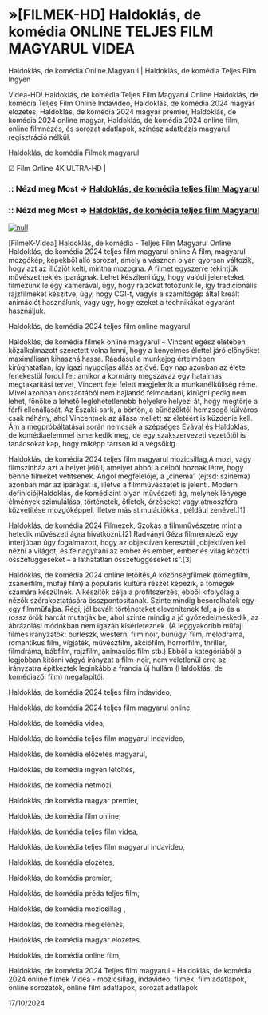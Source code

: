# »[FILMEK-HD] Haldoklás, de komédia ONLINE TELJES FILM MAGYARUL VIDEA

Haldoklás, de komédia Online Magyarul | Haldoklás, de komédia Teljes Film Ingyen

Videa-HD! Haldoklás, de komédia Teljes Film Magyarul Online Haldoklás, de komédia Teljes Film Online Indavideo, Haldoklás, de komédia 2024 magyar elozetes, Haldoklás, de komédia 2024 magyar premier, Haldoklás, de komédia 2024 online magyar, Haldoklás, de komédia 2024 online film, online filmnézés, és sorozat adatlapok, színész adatbázis magyarul regisztráció nélkül.

Haldoklás, de komédia Filmek magyarul

☑ Film Online 4K ULTRA-HD |


### :: Nézd meg Most => [Haldoklás, de komédia teljes film Magyarul](https://t.co/787QDoU4Su)


### :: Nézd meg Most => [Haldoklás, de komédia teljes film Magyarul](https://t.co/787QDoU4Su)


[![null](https://static.wixstatic.com/media/855a25_043b5abeb4ae4d35ac003198e7fe56ed~mv2.gif)](https://t.co/787QDoU4Su)

[FilmeK-Videa] Haldoklás, de komédia - Teljes Film Magyarul Online Haldoklás, de komédia 2024 teljes film magyarul online A film, magyarul mozgókép, képekből álló sorozat, amely a vásznon olyan gyorsan változik, hogy azt az illúziót kelti, mintha mozogna. A filmet egyszerre tekintjük művészetnek és iparágnak. Lehet készíteni úgy, hogy valódi jeleneteket filmezünk le egy kamerával, úgy, hogy rajzokat fotózunk le, így tradicionális rajzfilmeket készítve, úgy, hogy CGI-t, vagyis a számítógép által kreált animációt használunk, vagy úgy, hogy ezeket a technikákat egyaránt használjuk.

Haldoklás, de komédia 2024 teljes film online magyarul

Haldoklás, de komédia filmek online magyarul ~ Vincent egész életében közalkalmazott szeretett volna lenni, hogy a kényelmes élettel járó előnyöket maximálisan kihasználhassa. Ráadásul a munkajog értelmében kirúghatatlan, így igazi nyugdíjas állás az övé. Egy nap azonban az élete fenekestül fordul fel: amikor a kormány megszavaz egy hatalmas megtakarítási tervet, Vincent feje felett megjelenik a munkanélküliség réme. Mivel azonban önszántából nem hajlandó felmondani, kirúgni pedig nem lehet, főnöke a lehető leglehetetlenebb helyekre helyezi át, hogy megtörje a férfi ellenállását. Az Északi-sark, a börtön, a bűnözőktől hemzsegő külváros csak néhány, ahol Vincentnek az állása mellett az életéért is küzdenie kell. Ám a megpróbáltatásai során nemcsak a szépséges Evával és Haldoklás, de komédiaelemmel ismerkedik meg, de egy szakszervezeti vezetőtől is tanácsokat kap, hogy miképp tartson ki a végsőkig.

Haldoklás, de komédia 2024 teljes film magyarul mozicsillag,A mozi, vagy filmszínház azt a helyet jelöli, amelyet abból a célból hoznak létre, hogy benne filmeket vetítsenek. Angol megfelelője, a „cinema” (ejtsd: szinema) azonban már az iparágat is, illetve a filmművészetet is jelenti. Modern definíciójHaldoklás, de komédiaint olyan művészeti ág, melynek lényege élmények szimulálása, történetek, ötletek, érzéseket vagy atmoszféra közvetítése mozgóképpel, illetve más stimulációkkal, például zenével.[1]

Haldoklás, de komédia 2024 Filmezek, Szokás a filmművészetre mint a hetedik művészeti ágra hivatkozni.[2] Radványi Géza filmrendező egy interjúban úgy fogalmazott, hogy az objektíven keresztül „objektíven kell nézni a világot, és felnagyítani az ember és ember, ember és világ közötti összefüggéseket – a láthatatlan összefüggéseket is”.[3]

Haldoklás, de komédia 2024 online letöltés,A közönségfilmek (tömegfilm, zsánerfilm, műfaji film) a populáris kultúra részét képezik, a tömegek számára készülnek. A készítők célja a profitszerzés, ebből kifolyólag a nézők szórakoztatására összpontosítanak. Szinte mindig besorolhatók egy-egy filmműfajba. Régi, jól bevált történeteket elevenítenek fel, a jó és a rossz örök harcát mutatják be, ahol szinte mindig a jó győzedelmeskedik, az ábrázolási módokban nem igazán kísérleteznek. (A leggyakoribb műfaji filmes irányzatok: burleszk, western, film noir, bűnügyi film, melodráma, romantikus film, vígjáték, művészfilm, akciófilm, horrorfilm, thriller, filmdráma, bábfilm, rajzfilm, animációs film stb.) Ebből a kategóriából a legjobban kitörni vágyó irányzat a film-noir, nem véletlenül erre az irányzatra építkeztek leginkább a francia új hullám (Haldoklás, de komédiazői film) megalapítói.

Haldoklás, de komédia 2024 teljes film indavideo,

Haldoklás, de komédia 2024 teljes film magyarul online,

Haldoklás, de komédia videa,

Haldoklás, de komédia teljes film magyarul indavideo,

Haldoklás, de komédia előzetes magyarul,

Haldoklás, de komédia ingyen letöltés,

Haldoklás, de komédia netmozi,

Haldoklás, de komédia magyar premier,

Haldoklás, de komédia film online,

Haldoklás, de komédia teljes film videa,

Haldoklás, de komédia teljes film magyarul indavideo,

Haldoklás, de komédia elozetes,

Haldoklás, de komédia premier,

Haldoklás, de komédia préda teljes film,

Haldoklás, de komédia mozicsillag ,

Haldoklás, de komédia megjelenés,

Haldoklás, de komédia magyar elozetes,

Haldoklás, de komédia online film,

Haldoklás, de komédia 2024 Teljes film magyarul - Haldoklás, de komédia 2024 online filmek Videa - mozicsillag, indavideo, filmek, film adatlapok, online sorozatok, online film adatlapok, sorozat adatlapok

17/10/2024
